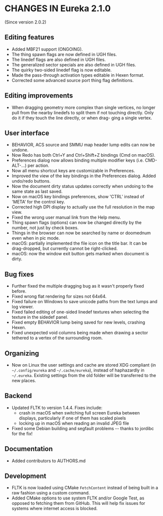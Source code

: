 # CHANGES IN Eureka 2.1.0

(Since version 2.0.2)

## Editing features

* Added MBF21 support (ONGOING).
* The thing spawn flags are now defined in UGH files.
* The linedef flags are also defined in UGH files.
* The generalized sector specials are also defined in UGH files.
* The quirky two-sided linedef flag is now editable.
* Made the pass-through activation types editable in Hexen format.
* Corrected some advanced source port thing flag definitions.

## Editing improvements

* When dragging geometry more complex than single vertices, no longer pull from the nearby linedefs
  to split them if not touching directly. Only do it if they touch the line directly, or when drag-
  ging a single vertex.

## User interface

* BEHAVIOR, ACS source and SMMU map header lump edits can now be undone.
* Now Redo has both Ctrl+Y and Ctrl+Shift+Z bindings (Cmd on macOS).
* Preferences dialog now allows binding multiple modifier keys (i.e. CMD-ALT-...) per action.
* Now all menu shortcut keys are customizable in Preferences.
* Improved the view of the key bindings in the Preferences dialog. Added undo/redo buttons.
* Now the document dirty status updates correctly when undoing to the same state as last saved.
* Now on macOS key bindings preferences, show 'CTRL' instead of 'META' for the control key.
* Corrected high DPI display to actually use the full resolution in the map view.
* Fixed the wrong user manual link from the Help menu.
* Thing spawn flags (options) can now be changed directly by the number, not just by check boxes.
* Things in the browser can now be searched by name or doomednum even when in pic mode.
* macOS: partially implemented the file icon on the title bar. It can be drag-dropped, but currently
  cannot be right-clicked.
* macOS: now the window exit button gets marked when document is dirty.

## Bug fixes

* Further fixed the multiple dragging bug as it wasn't properly fixed before.
* Fixed wrong flat rendering for sizes not 64x64.
* Fixed failure on Windows to save unicode paths from the text lumps and log viewer.
* Fixed failed editing of one-sided linedef textures when selecting the texture in the sidedef panel.
* Fixed empty BEHAVIOR lump being saved for new levels, crashing Hexen.
* Fixed unexpected void columns being made when drawing a sector tethered to a vertex of the surrounding room.

## Organizing

* Now on Linux the user settings and cache are stored XDG compliant (in `~/.config/eureka` and
  `~/.cache/eureka`), instead of haphazardly in `~/.eureka`. Existing settings from the old folder
  will be transferred to the new places.

## Backend

* Updated FLTK to version 1.4.4. Fixes include:
  - crash in macOS when switching full screen Eureka between displays, particularly if one of them
    has scaled pixels
  - locking up in macOS when reading an invalid JPEG file
* Fixed some Debian building and segfault problems -- thanks to jordibc for the fix!

## Documentation

* Added contributors to AUTHORS.md

## Development

* FLTK is now loaded using CMake `FetchContent` instead of being built in a raw fashion using a
  custom command.
* Added CMake options to use system FLTK and/or Google Test, as opposed to fetching them from
  GitHub. This will help fix issues for systems where internet access is blocked.
